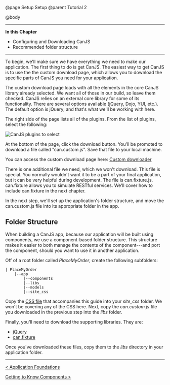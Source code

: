 @page Setup Setup
@parent Tutorial 2

@body

- - -
**In this Chapter**
 - Configuring and Downloading CanJS
 - Recommended folder structure
- - -

To begin, we'll make sure we have everything we need to make our application.
The first thing to do is get CanJS. The easiest way to get CanJS is to use
the the custom download page, which allows you to
download the specific parts of CanJS you need for your application.

The custom download page loads with all the elements in the core CanJS library
already selected. We want all of those in our build, so leave them checked.
CanJS relies on an external core library for some of its functionality. There
are several options available (jQuery, Dojo, YUI, etc.). The default option is
jQuery; and that's what we'll be working with here.

The right side of the page lists all of the plugins. From the list of plugins,
select the following:

![CanJS plugins to select](../can/guides/images/setup/DownloadOptions.png)

At the bottom of the page, click the download button. You'll be promoted to
download a file called "can.custom.js". Save that file to your local machine.

You can access the custom download page here: [Custom downloader](http://canjs.com/download.html)

There is one additional file we need, which we won't download. This file is
special. You normally wouldn't want it to be a part of your final application,
but it can be very helpful during development. The file is can.fixture.js.
can.fixture allows you to simulate RESTful services. We'll cover how to include
can.fixture in the next chapter.

In the next step, we'll set up the application's folder structure, and move the
can.custom.js file into its appropriate folder in the app.

## Folder Structure

When building a CanJS app, because our application will be built using
components, we use a component-based folder structure. This structure makes it easier to both manage the contents of the component---and port the component, should you want to use it in another application.

Off of a root folder called *PlaceMyOrder*, create the following subfolders:

```
| PlaceMyOrder
    |--app
        |--components
        |--libs
        |--models
        |--site_css
```

Copy the <a href="https://raw.githubusercontent.com/bitovi/canjs/guides-overhaul/guides/examples/PlaceMyOrder/chapter_9/app/site_css/place_my_order.css" target="_blank">CSS file</a> that accompanies this guide into your *site_css* folder. We won't be covering any of the CSS here. Next, copy the *can.custom.js* file you downloaded in the previous step into the *libs* folder.

Finally, you'll need to download the supporting libraries. They are:

 - [jQuery](http://jquery.com/download/)
 - [can.fixture](http://canjs.com/release/2.1.4/can.fixture.js)

Once you've downloaded these files, copy them to the *libs* directory in your application folder.

- - -

<span class="pull-left">[< Application Foundations](Foundations.html)</span>

<span class="pull-right">[Getting to Know Components >](Components.html)</span>